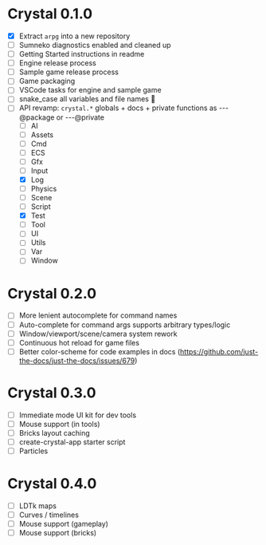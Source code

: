 # Crystal 0.1.0

- [x] Extract `arpg` into a new repository
- [ ] Sumneko diagnostics enabled and cleaned up
- [ ] Getting Started instructions in readme
- [ ] Engine release process
- [ ] Sample game release process
- [ ] Game packaging
- [ ] VSCode tasks for engine and sample game
- [ ] snake_case all variables and file names 🐍
- [ ] API revamp: `crystal.*` globals + docs + private functions as ---@package or ---@private
  - [ ] AI
  - [ ] Assets
  - [ ] Cmd
  - [ ] ECS
  - [ ] Gfx
  - [ ] Input
  - [x] Log
  - [ ] Physics
  - [ ] Scene
  - [ ] Script
  - [x] Test
  - [ ] Tool
  - [ ] UI
  - [ ] Utils
  - [ ] Var
  - [ ] Window

# Crystal 0.2.0

- [ ] More lenient autocomplete for command names
- [ ] Auto-complete for command args supports arbitrary types/logic
- [ ] Window/viewport/scene/camera system rework
- [ ] Continuous hot reload for game files
- [ ] Better color-scheme for code examples in docs (https://github.com/just-the-docs/just-the-docs/issues/679)

# Crystal 0.3.0

- [ ] Immediate mode UI kit for dev tools
- [ ] Mouse support (in tools)
- [ ] Bricks layout caching
- [ ] create-crystal-app starter script
- [ ] Particles

# Crystal 0.4.0

- [ ] LDTk maps
- [ ] Curves / timelines
- [ ] Mouse support (gameplay)
- [ ] Mouse support (bricks)
